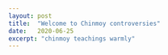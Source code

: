 ```yaml
---
layout: post
title:  "Welcome to Chinmoy controversies"
date:   2020-06-25
excerpt: "chinmoy teachings warmly"
---
```

